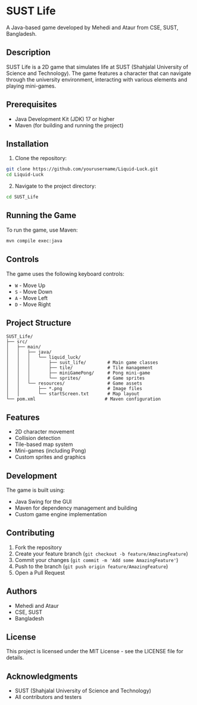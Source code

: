 # SUST Life

A Java-based game developed by Mehedi and Ataur from CSE, SUST, Bangladesh.

## Description

SUST Life is a 2D game that simulates life at SUST (Shahjalal University of Science and Technology). The game features a character that can navigate through the university environment, interacting with various elements and playing mini-games.

## Prerequisites

- Java Development Kit (JDK) 17 or higher
- Maven (for building and running the project)

## Installation

1. Clone the repository:
```bash
git clone https://github.com/yourusername/Liquid-Luck.git
cd Liquid-Luck
```

2. Navigate to the project directory:
```bash
cd SUST_Life
```

## Running the Game

To run the game, use Maven:
```bash
mvn compile exec:java
```

## Controls

The game uses the following keyboard controls:
- `W` - Move Up
- `S` - Move Down
- `A` - Move Left
- `D` - Move Right

## Project Structure

```
SUST_Life/
├── src/
│   ├── main/
│   │   ├── java/
│   │   │   └── liquid_luck/
│   │   │       ├── sust_life/        # Main game classes
│   │   │       ├── tile/             # Tile management
│   │   │       ├── miniGamePong/     # Pong mini-game
│   │   │       └── sprites/          # Game sprites
│   │   └── resources/                # Game assets
│   │       ├── *.png                 # Image files
│   │       └── startScreen.txt       # Map layout
└── pom.xml                          # Maven configuration
```

## Features

- 2D character movement
- Collision detection
- Tile-based map system
- Mini-games (including Pong)
- Custom sprites and graphics

## Development

The game is built using:
- Java Swing for the GUI
- Maven for dependency management and building
- Custom game engine implementation

## Contributing

1. Fork the repository
2. Create your feature branch (`git checkout -b feature/AmazingFeature`)
3. Commit your changes (`git commit -m 'Add some AmazingFeature'`)
4. Push to the branch (`git push origin feature/AmazingFeature`)
5. Open a Pull Request

## Authors

- Mehedi and Ataur
- CSE, SUST
- Bangladesh

## License

This project is licensed under the MIT License - see the LICENSE file for details.

## Acknowledgments

- SUST (Shahjalal University of Science and Technology)
- All contributors and testers 